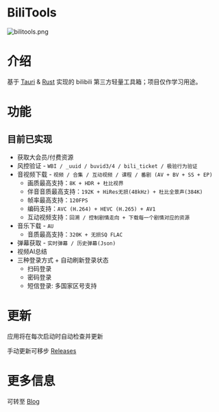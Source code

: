 # BiliTools

![bilitools.png](https://cdn.jsdelivr.net/gh/btjawa/btjawa/assets/bilitools.png)

# 介绍

基于 [Tauri](https://github.com/tauri-apps/tauri) & [Rust](https://github.com/rust-lang/rust) 实现的 bilibili 第三方轻量工具箱；项目仅作学习用途。

# 功能

## 目前已实现

- 获取大会员/付费资源
- 风控验证 - `WBI / _uuid / buvid3/4 / bili_ticket / 极验行为验证`
- 音视频下载 - `视频 / 合集 / 互动视频 / 课程 / 番剧 (AV + BV + SS + EP)`
    - 画质最高支持：`8K + HDR + 杜比视界`
    - 伴音音质最高支持：`192K + HiRes无损(48kHz) + 杜比全景声(384K)`
    - 帧率最高支持：`120FPS`
    - 编码支持：`AVC (H.264) + HEVC (H.265) + AV1`
    - 互动视频支持：`回溯 / 控制剧情走向 + 下载每一个剧情对应的资源`
- 音乐下载 - `AU`
    - 音质最高支持：`320K + 无损SQ FLAC`
- 弹幕获取 - `实时弹幕 / 历史弹幕(Json)`
- 视频AI总结
- 三种登录方式 + 自动刷新登录状态
    - 扫码登录
    - 密码登录
    - 短信登录: 多国家区号支持

# 更新

应用将在每次启动时自动检查并更新

手动更新可移步 [Releases](https://github.com/btjawa/BiliTools/releases/latest)

# 更多信息

可转至 [Blog](https://blog.btjawa.top/posts/bilitools)